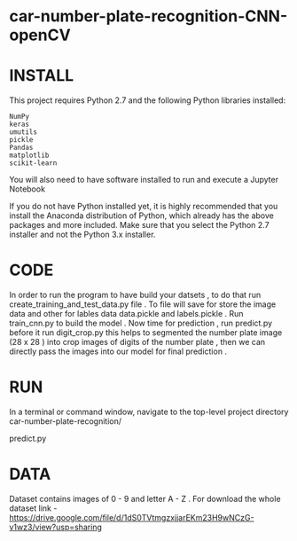 # car-number-plate-recognition-CNN-openCV
# INSTALL
This project requires Python 2.7 and the following Python libraries installed:

    NumPy
    keras
    umutils
    pickle
    Pandas
    matplotlib
    scikit-learn
    

You will also need to have software installed to run and execute a Jupyter Notebook

If you do not have Python installed yet, it is highly recommended that you install the Anaconda distribution of Python, which already has the above packages and more included. Make sure that you select the Python 2.7 installer and not the Python 3.x installer.
# CODE
  In order to run the program to have build your datsets , to do that run create_training_and_test_data.py file . To file will save for store the image data and other for lables data data.pickle and labels.pickle . Run train_cnn.py to build the model . Now time for prediction , run predict.py before it run digit_crop.py this helps to segmented the number plate image (28 x 28 ) into crop images of digits of the number plate , then we can directly pass the images into our model for final prediction .
# RUN
  In a terminal or command window, navigate to the top-level project directory car-number-plate-recognition/

predict.py

# DATA
Dataset contains images of 0 - 9 and letter A - Z . For download the whole dataset link - https://drive.google.com/file/d/1dS0TVtmgzxjjarEKm23H9wNCzG-v1wz3/view?usp=sharing 

